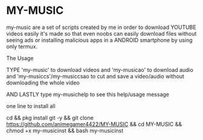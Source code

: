 # MY-MUSIC
my-music are a set of scripts created by me in order to download YOUTUBE videos easily it's made so that even noobs can easily download files without seeing ads or installing malicious apps in a ANDROID smartphone by using only termux.


The Usage 

TYPE 'my-music' to download videos and 'my-musicao' to download audio and 'my-musiccs'/my-musiccsao to cut and save a video/audio without downloading the whole video

AND LASTLY type my-musichelp to see this help/usage message


one line to install all

cd && pkg install git -y && git clone https://github.com/animegamer4422/MY-MUSIC && cd MY-MUSIC && chmod +x my-musicinst && bash my-musicinst
